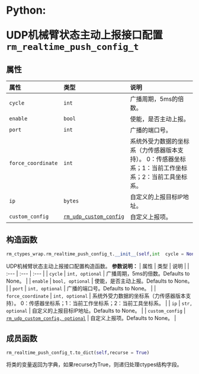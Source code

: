 # <p class="hidden">Python: </p>UDP机械臂状态主动上报接口配置`rm_realtime_push_config_t`

## 属性

|  属性  |  类型  |  说明  |
| :--- | :--- | :--- |
|  `cycle`  |  `int`  |  广播周期，5ms的倍数。 |
|  `enable`  |  `bool`  |  使能，是否主动上报。 |
|  `port`  |  `int`  |  广播的端口号。  |
|  `force_coordinate`  |  `int`  |  系统外受力数据的坐标系（力传感器版本支持）。 0：传感器坐标系；1：当前工作坐标系；2：当前工具坐标系。 |
|  `ip`  |  `bytes`  |  自定义的上报目标IP地址。  |
|  `custom_config`  |  [`rm_udp_custom_config`](../struct/udpCustomConfig)  |  自定义上报项。  |

## 构造函数

```python
rm_ctypes_wrap.rm_realtime_push_config_t.__init__(self,int  cycle = None,bool  enable = None,int  port = None,int  force_coordinate = None,str  ip = None, custom_config:rm_udp_custom_config = None)
```

UDP机械臂状态主动上报接口配置构造函数。
**参数说明：**
|  属性  |  类型  |  说明  |
| :--- | :--- | :--- |
|  `cycle`  |  `int, optional`  |  广播周期，5ms的倍数。Defaults to None。 |
|  `enable`  |  `bool, optional`  |  使能，是否主动上报。Defaults to None。 |
|  `port`  |  `int, optional`  |  广播的端口号。Defaults to None。  |
|  `force_coordinate`  |  `int, optional`  |  系统外受力数据的坐标系（力传感器版本支持）。 0：传感器坐标系；1：当前工作坐标系；2：当前工具坐标系。 |
|  `ip`  |  `str, optional`  |  自定义的上报目标IP地址。Defaults to None。  |
|  `custom_config`  |  [`rm_udp_custom_config, optional`](../struct/udpCustomConfig)  |  自定义上报项。Defaults to None。  |

## 成员函数

```python
rm_realtime_push_config_t.to_dict(self,recurse = True)
```

将类的变量返回为字典，如果recurse为True，则递归处理ctypes结构字段。

